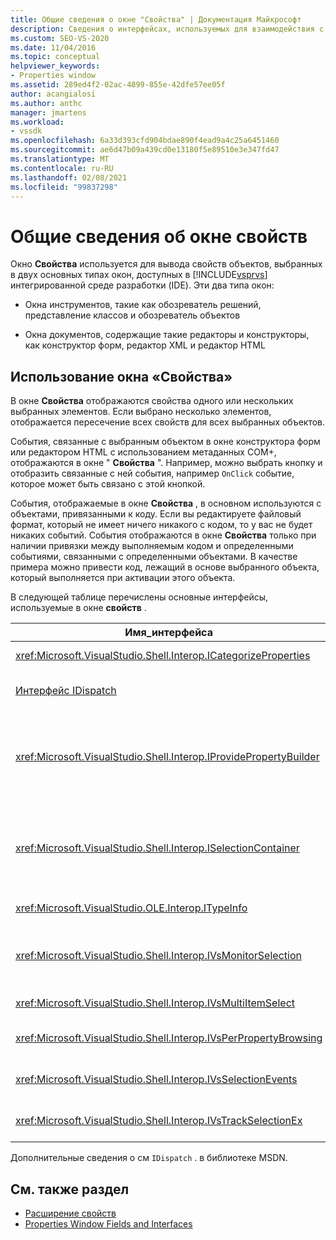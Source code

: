 ```yaml
---
title: Общие сведения о окне "Свойства" | Документация Майкрософт
description: Сведения о интерфейсах, используемых для взаимодействия с окно свойств в интегрированной среде разработки Visual Studio в этом обзоре.
ms.custom: SEO-VS-2020
ms.date: 11/04/2016
ms.topic: conceptual
helpviewer_keywords:
- Properties window
ms.assetid: 289ed4f2-02ac-4899-855e-42dfe57ee05f
author: acangialosi
ms.author: anthc
manager: jmartens
ms.workload:
- vssdk
ms.openlocfilehash: 6a33d393cfd904bdae890f4ead9a4c25a6451460
ms.sourcegitcommit: ae6d47b09a439cd0e13180f5e89510e3e347fd47
ms.translationtype: MT
ms.contentlocale: ru-RU
ms.lasthandoff: 02/08/2021
ms.locfileid: "99837298"
---
```

# <a name="properties-window-overview"></a>Общие сведения об окне свойств
Окно **Свойства** используется для вывода свойств объектов, выбранных в двух основных типах окон, доступных в [!INCLUDE[vsprvs](../../code-quality/includes/vsprvs_md.md)] интегрированной среде разработки (IDE). Эти два типа окон:

- Окна инструментов, такие как обозреватель решений, представление классов и обозреватель объектов

- Окна документов, содержащие такие редакторы и конструкторы, как конструктор форм, редактор XML и редактор HTML

## <a name="using-the-properties-window"></a>Использование окна «Свойства»
 В окне **Свойства** отображаются свойства одного или нескольких выбранных элементов. Если выбрано несколько элементов, отображается пересечение всех свойств для всех выбранных объектов.

 События, связанные с выбранным объектом в окне конструктора форм или редактором HTML с использованием метаданных COM+, отображаются в окне " **Свойства** ". Например, можно выбрать кнопку и отобразить связанные с ней события, например `OnClick` событие, которое может быть связано с этой кнопкой.

 События, отображаемые в окне **Свойства** , в основном используются с объектами, привязанными к коду. Если вы редактируете файловый формат, который не имеет ничего никакого с кодом, то у вас не будет никаких событий. События отображаются в окне **Свойства** только при наличии привязки между выполняемым кодом и определенными событиями, связанными с определенными объектами. В качестве примера можно привести код, лежащий в основе выбранного объекта, который выполняется при активации этого объекта.

 В следующей таблице перечислены основные интерфейсы, используемые в окне **свойств** .

|Имя_интерфейса|Описание|
|--------------------|-----------------|
|<xref:Microsoft.VisualStudio.Shell.Interop.ICategorizeProperties>|Предоставляет список категорий для окна **Свойства** и сопоставляет каждое свойство с категорией.|
|[Интерфейс IDispatch](/previous-versions/windows/desktop/api/oaidl/nn-oaidl-idispatch)|Предоставляет методы и свойства объекта для программирования средств и других приложений, поддерживающих автоматизацию.|
|<xref:Microsoft.VisualStudio.Shell.Interop.IProvidePropertyBuilder>|Предоставляет кнопки с многоточием (...), называемые *построителями* , которые открывают модальные диалоговые окна, реализованные самим объектом. Используется, когда пользователь в текстовом поле легко вводит значение. Например, он может использоваться для открытия палитры цветов, которая определяет значение RGB.|
|<xref:Microsoft.VisualStudio.Shell.Interop.ISelectionContainer>|Предоставляет доступ к объектам, используемым для обновления сведений, отображаемых в окне " **Свойства** ". <xref:Microsoft.VisualStudio.Shell.Interop.ISelectionContainer> реализуется пакетом VSPackage для каждого окна, содержащего выбираемые объекты со связанными свойствами для отображения.|
|<xref:Microsoft.VisualStudio.OLE.Interop.ITypeInfo>|Предоставляет сведения о типе объекта, например методах интерфейса и полях структуры.|
|<xref:Microsoft.VisualStudio.Shell.Interop.IVsMonitorSelection>|Включает пакеты VSPackage для получения уведомлений о событиях выбора и для получения сведений о текущей иерархии проекта, элементе, значении элемента и контексте пользовательского интерфейса команды.|
|<xref:Microsoft.VisualStudio.Shell.Interop.IVsMultiItemSelect>|Предоставляет среду с доступом к нескольким выделениям.|
|<xref:Microsoft.VisualStudio.Shell.Interop.IVsPerPropertyBrowsing>|Используется для предоставления локализованных имен для некоторых свойств, отображаемых в окне **Свойства** .|
|<xref:Microsoft.VisualStudio.Shell.Interop.IVsSelectionEvents>|Уведомляет зарегистрированные объекты VSPackage об изменениях текущего выделения, значения элементов или контекста командного интерфейса.|
|<xref:Microsoft.VisualStudio.Shell.Interop.IVsTrackSelectionEx>|Уведомляет среду об изменении в текущем выделении и предоставляет доступ к сведениям об иерархии и элементах, связанных с новым выделением.|

 Дополнительные сведения о см `IDispatch` . в библиотеке MSDN.

## <a name="see-also"></a>См. также раздел
- [Расширение свойств](../../extensibility/internals/extending-properties.md)
- [Properties Window Fields and Interfaces](../../extensibility/internals/properties-window-fields-and-interfaces.md)
